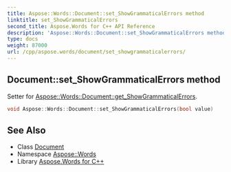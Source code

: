 ```yaml
---
title: Aspose::Words::Document::set_ShowGrammaticalErrors method
linktitle: set_ShowGrammaticalErrors
second_title: Aspose.Words for C++ API Reference
description: 'Aspose::Words::Document::set_ShowGrammaticalErrors method. Setter for Aspose::Words::Document::get_ShowGrammaticalErrors in C++.'
type: docs
weight: 87000
url: /cpp/aspose.words/document/set_showgrammaticalerrors/
---
```

## Document::set_ShowGrammaticalErrors method


Setter for [Aspose::Words::Document::get_ShowGrammaticalErrors](../get_showgrammaticalerrors/).

```cpp
void Aspose::Words::Document::set_ShowGrammaticalErrors(bool value)
```

## See Also

* Class [Document](../)
* Namespace [Aspose::Words](../../)
* Library [Aspose.Words for C++](../../../)
